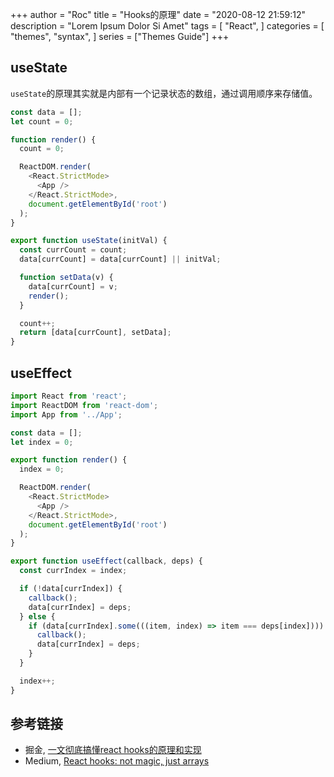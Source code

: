+++
author = "Roc"
title = "Hooks的原理"
date = "2020-08-12 21:59:12"
description = "Lorem Ipsum Dolor Si Amet"
tags = [
    "React",
]
categories = [
    "themes",
    "syntax",
]
series = ["Themes Guide"]
+++

## useState

`useState`的原理其实就是内部有一个记录状态的数组，通过调用顺序来存储值。

```js
const data = [];
let count = 0;

function render() {
  count = 0;

  ReactDOM.render(
    <React.StrictMode>
      <App />
    </React.StrictMode>,
    document.getElementById('root')
  );
}

export function useState(initVal) {
  const currCount = count;
  data[currCount] = data[currCount] || initVal;

  function setData(v) {
    data[currCount] = v;
    render();
  }

  count++;
  return [data[currCount], setData];
}
```

## useEffect

```js
import React from 'react';
import ReactDOM from 'react-dom';
import App from '../App';

const data = [];
let index = 0;

export function render() {
  index = 0;

  ReactDOM.render(
    <React.StrictMode>
      <App />
    </React.StrictMode>,
    document.getElementById('root')
  );
}

export function useEffect(callback, deps) {
  const currIndex = index;

  if (!data[currIndex]) {
    callback();
    data[currIndex] = deps;
  } else {
    if (data[currIndex].some(((item, index) => item === deps[index]))) {
      callback();
      data[currIndex] = deps;
    }
  }

  index++;
}
```

## 参考链接

- 掘金, [一文彻底搞懂react hooks的原理和实现](https://juejin.im/post/6844903975838285838)
- Medium, [React hooks: not magic, just arrays](https://medium.com/@ryardley/react-hooks-not-magic-just-arrays-cd4f1857236e)